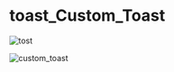 # toast_Custom_Toast
![tost](https://user-images.githubusercontent.com/18543478/28502180-69cb83aa-6fb2-11e7-89e6-4825b83bd365.png)

![custom_toast](https://user-images.githubusercontent.com/18543478/28502182-78e2d6cc-6fb2-11e7-845b-0d04b824edb2.png)
